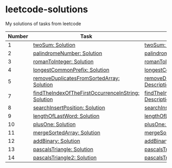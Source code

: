 # leetcode-solutions

My solutions of tasks from leetcode

| Number | Task                                                                                                                                                                                                        | Description                                                                                                                                                                  | Status |
|--------|-------------------------------------------------------------------------------------------------------------------------------------------------------------------------------------------------------------|------------------------------------------------------------------------------------------------------------------------------------------------------------------------------|--------|
| 1      | [twoSum: Solution](https://github.com/astonone/leetcode-solutions/tree/master/tasks/twoSum/twoSum.ts)                                                                                                       | [twoSum: Description](https://github.com/astonone/leetcode-solutions/tree/master/tasks/twoSum/README.md)                                                                     | [x]    |
| 2      | [palindromeNumber: Solution](https://github.com/astonone/leetcode-solutions/tree/master/tasks/palindromeNumber/palindromeNumber.ts)                                                                         | [palindromeNumber: Description](https://github.com/astonone/leetcode-solutions/tree/master/tasks/palindromeNumber/README.md)                                                 | [x]    |
| 3      | [romanToInteger: Solution](https://github.com/astonone/leetcode-solutions/tree/master/tasks/romanToInteger/romanToInteger.ts)                                                                               | [romanToInteger: Description](https://github.com/astonone/leetcode-solutions/tree/master/tasks/romanToInteger/README.md)                                                     | [x]    |
| 4      | [longestCommonPrefix: Solution](https://github.com/astonone/leetcode-solutions/tree/master/tasks/longestCommonPrefix/longestCommonPrefix.ts)                                                                | [longestCommonPrefix: Description](https://github.com/astonone/leetcode-solutions/tree/master/tasks/longestCommonPrefix/README.md)                                           | [x]    |
| 5      | [removeDuplicatesFromSortedArray: Solution](https://github.com/astonone/leetcode-solutions/tree/master/tasks/removeDuplicatesFromSortedArray/removeDuplicatesFromSortedArray.ts)                            | [removeDuplicatesFromSortedArray: Description](https://github.com/astonone/leetcode-solutions/tree/master/tasks/removeDuplicatesFromSortedArray/README.md)                   | [x]    |
| 7      | [findTheIndexOfTheFirstOccurrenceInString: Solution](https://github.com/astonone/leetcode-solutions/tree/master/tasks/findTheIndexOfTheFirstOccurrenceInString/findTheIndexOfTheFirstOccurrenceInString.ts) | [findTheIndexOfTheFirstOccurrenceInString: Description](https://github.com/astonone/leetcode-solutions/tree/master/tasks/findTheIndexOfTheFirstOccurrenceInString/README.md) | [x]    |
| 8      | [searchInsertPosition: Solution](https://github.com/astonone/leetcode-solutions/tree/master/tasks/searchInsertPosition/searchInsertPosition.ts)                                                             | [searchInsertPosition: Description](https://github.com/astonone/leetcode-solutions/tree/master/tasks/searchInsertPosition/README.md)                                         | [x]    |
| 9      | [lengthOfLastWord: Solution](https://github.com/astonone/leetcode-solutions/tree/master/tasks/lengthOfLastWord/lengthOfLastWord.ts)                                                                         | [lengthOfLastWord: Description](https://github.com/astonone/leetcode-solutions/tree/master/tasks/lengthOfLastWord/README.md)                                                 | [x]    |
| 10     | [plusOne: Solution](https://github.com/astonone/leetcode-solutions/tree/master/tasks/plusOne/plusOne.ts)                                                                                                    | [plusOne: Description](https://github.com/astonone/leetcode-solutions/tree/master/tasks/plusOne/README.md)                                                                   | [x]    |
| 11     | [mergeSortedArray: Solution](https://github.com/astonone/leetcode-solutions/tree/master/tasks/mergeSortedArray/mergeSortedArray.ts)                                                                         | [mergeSortedArray: Description](https://github.com/astonone/leetcode-solutions/tree/master/tasks/mergeSortedArray/README.md)                                                 | [x]    |
| 12     | [addBinary: Solution](https://github.com/astonone/leetcode-solutions/tree/master/tasks/addBinary/addBinary.ts)                                                                                              | [addBinary: Description](https://github.com/astonone/leetcode-solutions/tree/master/tasks/addBinary/README.md)                                                               | [x]    |
| 13     | [pascalsTriangle: Solution](https://github.com/astonone/leetcode-solutions/tree/master/tasks/pascalsTriangle/pascalsTriangle.ts)                                                                            | [pascalsTriangle: Description](https://github.com/astonone/leetcode-solutions/tree/master/tasks/pascalsTriangle/README.md)                                                   | [-]    |
| 14     | [pascalsTriangle2: Solution](https://github.com/astonone/leetcode-solutions/tree/master/tasks/pascalsTriangle2/pascalsTriangle2.ts)                                                                         | [pascalsTriangle2: Description](https://github.com/astonone/leetcode-solutions/tree/master/tasks/pascalsTriangle2/README.md)                                                 | [-]    |
